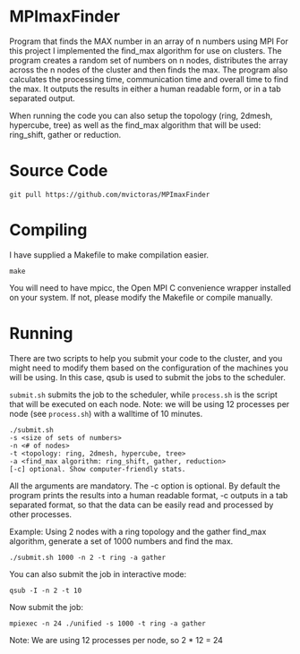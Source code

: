 # MPImaxFinder

Program that finds the MAX number in an array of n numbers using MPI
For this project I implemented the find_max algorithm for use on clusters. The program creates a random set of numbers on n nodes, distributes the array across the n nodes of the cluster and then finds the max. The program also calculates the processing time, communication time and overall time to find the max. It outputs the results in either a human readable form, or in a tab separated output.

When running the code you can also setup the topology (ring, 2dmesh, hypercube, tree) as well as the find_max algorithm that will be used: ring_shift, gather or reduction.

# Source Code
```git pull https://github.com/mvictoras/MPImaxFinder```

# Compiling
I have supplied a Makefile to make compilation easier.

```
make
```

You will need to have mpicc, the Open MPI C convenience wrapper installed on your system. If not, please modify the Makefile or compile manually. 

# Running
There are two scripts to help you submit your code to the cluster, and you might need to modify them based on the configuration of the machines you will be using. In this case, qsub is used to submit the jobs to the scheduler.

```submit.sh``` submits the job to the scheduler, while ```process.sh``` is the script that will be executed on each node. 
Note: we will be using 12 processes per node (see ```process.sh```) with a walltime of 10 minutes.

```
./submit.sh 
-s <size of sets of numbers> 
-n <# of nodes> 
-t <topology: ring, 2dmesh, hypercube, tree> 
-a <find_max algorithm: ring_shift, gather, reduction>
[-c] optional. Show computer-friendly stats.
```

All the arguments are mandatory. The -c option is optional. By default the program prints the results into a human readable format, -c outputs in a tab separated format, so that the data can be easily read and processed by other processes.

Example:
Using 2 nodes with a ring topology and the gather find_max algorithm, generate a set of 1000 numbers and find the max.

```
./submit.sh 1000 -n 2 -t ring -a gather
```

You can also submit the job in interactive mode:

```
qsub -I -n 2 -t 10
```

Now submit the job:

```
mpiexec -n 24 ./unified -s 1000 -t ring -a gather
```

Note: We are using 12 processes per node, so 2 * 12 = 24

